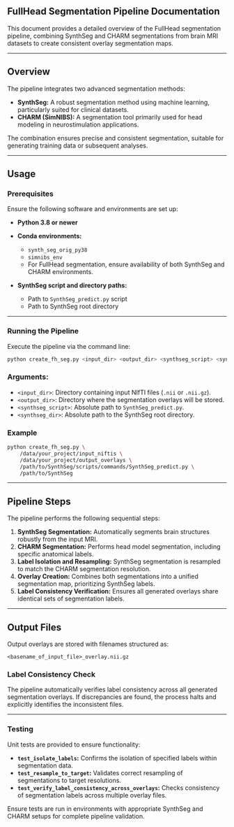 ## FullHead Segmentation Pipeline Documentation

This document provides a detailed overview of the FullHead segmentation pipeline, combining SynthSeg and CHARM segmentations from brain MRI datasets to create consistent overlay segmentation maps.

---

## Overview

The pipeline integrates two advanced segmentation methods:

- **SynthSeg:** A robust segmentation method using machine learning, particularly suited for clinical datasets.
- **CHARM (SimNIBS):** A segmentation tool primarily used for head modeling in neurostimulation applications.

The combination ensures precise and consistent segmentation, suitable for generating training data or subsequent analyses.

---

## Usage

### Prerequisites

Ensure the following software and environments are set up:

- **Python 3.8 or newer**
- **Conda environments:**
  - `synth_seg_orig_py38`
  - `simnibs_env`
  - For FullHead segmentation, ensure availability of both SynthSeg and CHARM environments.

- **SynthSeg script and directory paths:**
  - Path to `SynthSeg_predict.py` script
  - Path to SynthSeg root directory

---

### Running the Pipeline

Execute the pipeline via the command line:

```bash
python create_fh_seg.py <input_dir> <output_dir> <synthseg_script> <synthseg_dir>
```

### Arguments:

- `<input_dir>`: Directory containing input NIfTI files (`.nii` or `.nii.gz`).
- `<output_dir>`: Directory where the segmentation overlays will be stored.
- `<synthseg_script>`: Absolute path to `SynthSeg_predict.py`.
- `<synthseg_dir>`: Absolute path to the SynthSeg root directory.

### Example

```bash
python create_fh_seg.py \
    /data/your_project/input_niftis \
    /data/your_project/output_overlays \
    /path/to/SynthSeg/scripts/commands/SynthSeg_predict.py \
    /path/to/SynthSeg
```

---

## Pipeline Steps

The pipeline performs the following sequential steps:

1. **SynthSeg Segmentation:** Automatically segments brain structures robustly from the input MRI.
2. **CHARM Segmentation:** Performs head model segmentation, including specific anatomical labels.
3. **Label Isolation and Resampling:** SynthSeg segmentation is resampled to match the CHARM segmentation resolution.
4. **Overlay Creation:** Combines both segmentations into a unified segmentation map, prioritizing SynthSeg labels.
5. **Label Consistency Verification:** Ensures all generated overlays share identical sets of segmentation labels.

---

## Output Files

Output overlays are stored with filenames structured as:

```
<basename_of_input_file>_overlay.nii.gz
```

### Label Consistency Check

The pipeline automatically verifies label consistency across all generated segmentation overlays. If discrepancies are found, the process halts and explicitly identifies the inconsistent files.

---

### Testing

Unit tests are provided to ensure functionality:

- **`test_isolate_labels`:** Confirms the isolation of specified labels within segmentation data.
- **`test_resample_to_target`:** Validates correct resampling of segmentations to target resolutions.
- **`test_verify_label_consistency_across_overlays`:** Checks consistency of segmentation labels across multiple overlay files.

Ensure tests are run in environments with appropriate SynthSeg and CHARM setups for complete pipeline validation.
